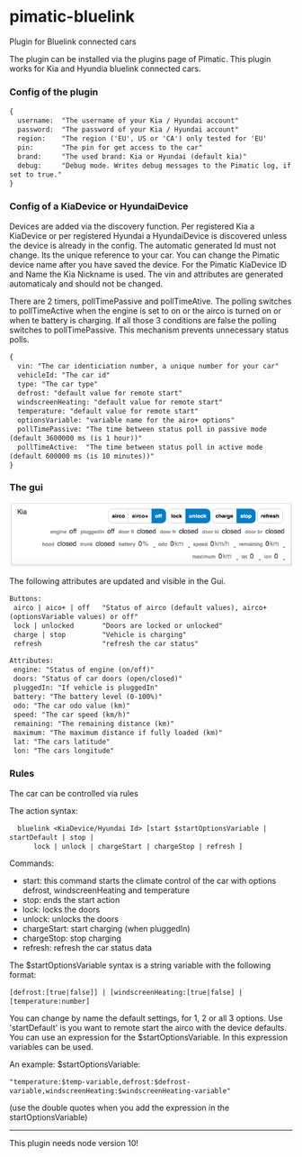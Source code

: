 # pimatic-bluelink
Plugin for Bluelink connected cars

The plugin can be installed via the plugins page of Pimatic.
This plugin works for Kia and Hyundia bluelink connected cars.

### Config of the plugin
```
{
  username:  "The username of your Kia / Hyundai account"
  password:  "The password of your Kia / Hyundai account"
  region:    "The region ('EU', US or 'CA') only tested for 'EU'
  pin:       "The pin for get access to the car"
  brand:     "The used brand: Kia or Hyundai (default kia)"
  debug:     "Debug mode. Writes debug messages to the Pimatic log, if set to true."
}
```

### Config of a KiaDevice or HyundaiDevice

Devices are added via the discovery function. Per registered Kia a KiaDevice or per registered Hyundai a HyundaiDevice is discovered unless the device is already in the config.
The automatic generated Id must not change. Its the unique reference to your car. You can change the Pimatic device name after you have saved the device. For the Pimatic KiaDevice ID and Name the Kia Nickname is used. The vin and attributes are generated automaticaly and should not be changed.

There are 2 timers, pollTimePassive and pollTimeAtive. The polling switches to pollTimeActive when the engine is set to on or the airco is turned on or when te battery is charging. If all those 3 conditions are false the polling switches to pollTimePassive. This mechanism prevents unnecessary status polls.

```
{
  vin: "The car identiciation number, a unique number for your car"
  vehicleId: "The car id"
  type: "The car type"
  defrost: "default value for remote start"
  windscreenHeating: "default value for remote start"
  temperature: "default value for remote start"
  optionsVariable: "variable name for the airo+ options"
  pollTimePassive: "The time between status poll in passive mode (default 3600000 ms (is 1 hour))"
  pollTimeActive:  "The time between status poll in active mode (default 600000 ms (is 10 minutes))"
}
```
### The gui
![](/assets/bluelink.png)

The following attributes are updated and visible in the Gui.

```
Buttons:
 airco | aico+ | off   "Status of airco (default values), airco+ (optionsVariable values) or off"
 lock | unlocked       "Doors are locked or unlocked"
 charge | stop         "Vehicle is charging"
 refresh               "refresh the car status"
```

```
Attributes:
 engine: "Status of engine (on/off)"
 doors: "Status of car doors (open/closed)"
 pluggedIn: "If vehicle is pluggedIn"
 battery: "The battery level (0-100%)"
 odo: "The car odo value (km)"
 speed: "The car speed (km/h)"
 remaining: "The remaining distance (km)"
 maximum: "The maximum distance if fully loaded (km)"
 lat: "The cars latitude"
 lon: "The cars longitude"
```

### Rules

The car can be controlled via rules

The action syntax:
```
  bluelink <KiaDevice/Hyundai Id> [start $startOptionsVariable | startDefault | stop |
      lock | unlock | chargeStart | chargeStop | refresh ]
```
Commands:
- start: this command starts the climate control of the car with options defrost, windscreenHeating and temperature
- stop: ends the start action
- lock: locks the doors
- unlock: unlocks the doors
- chargeStart: start charging (when pluggedIn)
- chargeStop: stop charging
- refresh: refresh the car status data

The $startOptionsVariable syntax is a string variable with the following format:
```
[defrost:[true|false]] | [windscreenHeating:[true|false] | [temperature:number]
```
You can change by name the default settings, for 1, 2 or all 3 options.
Use 'startDefault' is you want to remote start the airco with the device defaults.
You can use an expression for the $startOptionsVariable. In this expression variables can be used.

An example: $startOptionsVariable: 
```
"temperature:$temp-variable,defrost:$defrost-variable,windscreenHeating:$windscreenHeating-variable"
```
(use the double quotes when you add the expression in the startOptionsVariable)


----
This plugin needs node version 10!
